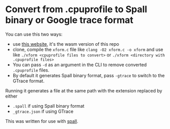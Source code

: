 # Convert from .cpuprofile to Spall binary or Google trace format

You can use this two ways:

- use [this website](https://convert.matradomski.com/), it's the wasm version of this repo
- clone, compile the `xform.c` file like `clang -O2 xform.c -o xform` and use like `./xform <cpuprofile files to convert>` or `./xform <directory with .cpuprofile files>`
- You can pass `-d` as an argument in the CLI to remove converted `.cpuprofile` files.
- By default it generates Spall binary format, pass `-gtrace` to switch to the GTrace format.

Running it generates a file at the same path with the extension replaced by either

- `.spall` if using Spall binary format
- `_gtrace.json` if using GTrace

This was written for use with [spall](https://github.com/colrdavidson/spall-web).
